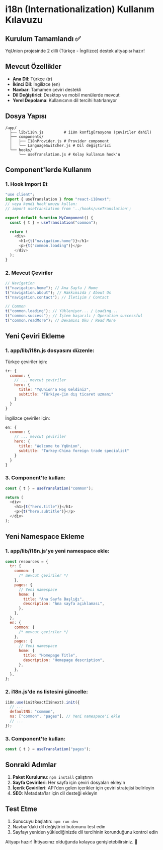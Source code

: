 # i18n (Internationalization) Kullanım Kılavuzu

## Kurulum Tamamlandı ✅

YqUnion projesinde 2 dilli (Türkçe - İngilizce) destek altyapısı hazır!

## Mevcut Özellikler

- **Ana Dil**: Türkçe (tr)
- **İkinci Dil**: İngilizce (en)
- **Navbar**: Tamamen çeviri destekli
- **Dil Değiştirici**: Desktop ve mobil menülerde mevcut
- **Yerel Depolama**: Kullanıcının dil tercihi hatırlanıyor

## Dosya Yapısı

```
/app/
  ├── lib/i18n.js         # i18n konfigürasyonu (çeviriler dahil)
  ├── components/
  │   ├── I18nProvider.js # Provider component
  │   └── LanguageSwitcher.js # Dil değiştirici
  └── hooks/
      └── useTranslation.js # Kolay kullanım hook'u
```

## Component'lerde Kullanım

### 1. Hook Import Et

```javascript
"use client";
import { useTranslation } from "react-i18next";
// veya kendi hook'umuzu kullan:
// import useTranslation from '../hooks/useTranslation';

export default function MyComponent() {
  const { t } = useTranslation("common");

  return (
    <div>
      <h1>{t("navigation.home")}</h1>
      <p>{t("common.loading")}</p>
    </div>
  );
}
```

### 2. Mevcut Çeviriler

```javascript
// Navigation
t("navigation.home"); // Ana Sayfa / Home
t("navigation.about"); // Hakkımızda / About Us
t("navigation.contact"); // İletişim / Contact

// Common
t("common.loading"); // Yükleniyor... / Loading...
t("common.success"); // İşlem başarılı / Operation successful
t("common.readMore"); // Devamını Oku / Read More
```

## Yeni Çeviri Ekleme

### 1. app/lib/i18n.js dosyasını düzenle:

Türkçe çeviriler için:

```javascript
tr: {
  common: {
    // ... mevcut çeviriler
    hero: {
      title: "YqUnion'a Hoş Geldiniz",
      subtitle: "Türkiye-Çin dış ticaret uzmanı"
    }
  }
}
```

İngilizce çeviriler için:

```javascript
en: {
  common: {
    // ... mevcut çeviriler
    hero: {
      title: "Welcome to YqUnion",
      subtitle: "Turkey-China foreign trade specialist"
    }
  }
}
```

### 3. Component'te kullan:

```javascript
const { t } = useTranslation("common");

return (
  <div>
    <h1>{t("hero.title")}</h1>
    <p>{t("hero.subtitle")}</p>
  </div>
);
```

## Yeni Namespace Ekleme

### 1. app/lib/i18n.js'ye yeni namespace ekle:

```javascript
const resources = {
  tr: {
    common: {
      /* mevcut çeviriler */
    },
    pages: {
      // Yeni namespace
      home: {
        title: "Ana Sayfa Başlığı",
        description: "Ana sayfa açıklaması",
      },
    },
  },
  en: {
    common: {
      /* mevcut çeviriler */
    },
    pages: {
      // Yeni namespace
      home: {
        title: "Homepage Title",
        description: "Homepage description",
      },
    },
  },
};
```

### 2. i18n.js'de ns listesini güncelle:

```javascript
i18n.use(initReactI18next).init({
  // ...
  defaultNS: "common",
  ns: ["common", "pages"], // Yeni namespace'i ekle
  // ...
});
```

### 3. Component'te kullan:

```javascript
const { t } = useTranslation("pages");
```

## Sonraki Adımlar

1. **Paket Kurulumu**: `npm install` çalıştırın
2. **Sayfa Çevirileri**: Her sayfa için çeviri dosyaları ekleyin
3. **İçerik Çevirileri**: API'den gelen içerikler için çeviri stratejisi belirleyin
4. **SEO**: Metadata'lar için dil desteği ekleyin

## Test Etme

1. Sunucuyu başlatın: `npm run dev`
2. Navbar'daki dil değiştirici butonunu test edin
3. Sayfayı yeniden yüklediğinizde dil tercihinin korunduğunu kontrol edin

Altyapı hazır! İhtiyacınız olduğunda kolayca genişletebilirsiniz. 🚀
